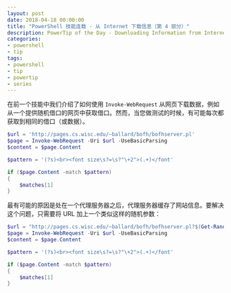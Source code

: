 ```yaml
---
layout: post
date: 2018-04-18 00:00:00
title: "PowerShell 技能连载 - 从 Internet 下载信息（第 4 部分）"
description: PowerTip of the Day - Downloading Information from Internet (Part 4)
categories:
- powershell
- tip
tags:
- powershell
- tip
- powertip
- series
---
```

在前一个技能中我们介绍了如何使用 `Invoke-WebRequest` 从网页下载数据，例如从一个提供随机借口的网页中获取借口。然而，当您做测试的时候，有可能每次都获取到相同的借口（或数据）。

```powershell
$url = 'http://pages.cs.wisc.edu/~ballard/bofh/bofhserver.pl'
$page = Invoke-WebRequest -Uri $url -UseBasicParsing
$content = $page.Content

$pattern = '(?s)<br><font size\s?=\s?"\+2">(.+)</font'

if ($page.Content -match $pattern)
{
    $matches[1]
}
```

最有可能的原因是处在一个代理服务器之后，代理服务器缓存了网站信息。要解决这个问题，只需要将 URL 加上一个类似这样的随机参数：

```powershell
$url = "http://pages.cs.wisc.edu/~ballard/bofh/bofhserver.pl?$(Get-Random)"
$page = Invoke-WebRequest -Uri $url -UseBasicParsing
$content = $page.Content

$pattern = '(?s)<br><font size\s?=\s?"\+2">(.+)</font'

if ($page.Content -match $pattern)
{
    $matches[1]
}
```

<!--本文国际来源：[Downloading Information from Internet (Part 4)](http://community.idera.com/powershell/powertips/b/tips/posts/downloading-information-from-internet-part-4)-->
